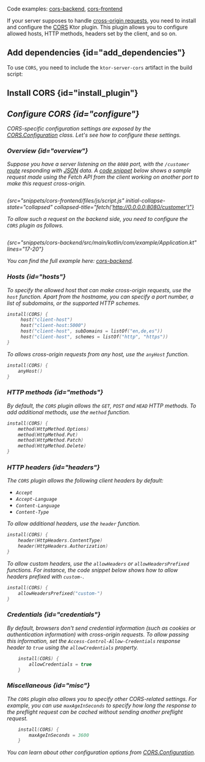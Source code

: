 [//]: # (title: CORS)

<microformat>
<p>
Code examples: 
<a href="https://github.com/ktorio/ktor-documentation/tree/main/codeSnippets/snippets/cors-backend">cors-backend</a>, 
<a href="https://github.com/ktorio/ktor-documentation/tree/main/codeSnippets/snippets/cors-frontend">cors-frontend</a>
</p>
</microformat>

If your server supposes to handle [cross-origin requests](https://developer.mozilla.org/en-US/docs/Web/HTTP/CORS), you need to install and configure the [CORS](https://api.ktor.io/ktor-server/ktor-server-core/ktor-server-core/io.ktor.features/-c-o-r-s/index.html) Ktor plugin. This plugin allows you to configure allowed hosts, HTTP methods, headers set by the client, and so on.

## Add dependencies {id="add_dependencies"}
To use `CORS`, you need to include the `ktor-server-cors` artifact in the build script:
<var name="artifact_name" value="ktor-server-cors"/>
<include src="lib.xml" include-id="add_ktor_artifact"/>

## Install CORS {id="install_plugin"}
<var name="plugin_name" value="CORS"/>
<include src="lib.xml" include-id="install_plugin"/>


## Configure CORS {id="configure"}

CORS-specific configuration settings are exposed by the [CORS.Configuration](https://api.ktor.io/ktor-server/ktor-server-core/ktor-server-core/io.ktor.features/-c-o-r-s/-configuration/index.html) class. Let's see how to configure these settings.

### Overview {id="overview"}

Suppose you have a server listening on the `8080` port, with the `/customer` [route](Routing_in_Ktor.md) responding with [JSON](serialization.md#send_data) data. A [code snippet](https://github.com/ktorio/ktor-documentation/tree/main/codeSnippets/snippets/cors-frontend) below shows a sample request made using the Fetch API from the client working on another port to make this request cross-origin.

```javascript
```
{src="snippets/cors-frontend/files/js/script.js" initial-collapse-state="collapsed" collapsed-title="fetch('http://0.0.0.0:8080/customer')"}

To allow such a request on the backend side, you need to configure the `CORS` plugin as follows.

```kotlin
```
{src="snippets/cors-backend/src/main/kotlin/com/example/Application.kt" lines="17-20"}

You can find the full example here: [cors-backend](https://github.com/ktorio/ktor-documentation/tree/main/codeSnippets/snippets/cors-backend).


### Hosts {id="hosts"}
To specify the allowed host that can make cross-origin requests, use the `host` function. Apart from the hostname, you can specify a port number, a list of subdomains, or the supported HTTP schemes.

```kotlin
install(CORS) {
     host("client-host")
     host("client-host:5000")
     host("client-host", subDomains = listOf("en,de,es"))
     host("client-host", schemes = listOf("http", "https"))
}
```

To allows cross-origin requests from any host, use the `anyHost` function.

```kotlin
install(CORS) {
    anyHost()
}
```


### HTTP methods {id="methods"}

By default, the `CORS` plugin allows the `GET`, `POST` and `HEAD` HTTP methods. To add additional methods, use the `method` function.

```kotlin
install(CORS) {
    method(HttpMethod.Options)
    method(HttpMethod.Put)
    method(HttpMethod.Patch)
    method(HttpMethod.Delete)
}
```


### HTTP headers {id="headers"}

The `CORS` plugin allows the following client headers by default:
* `Accept`
* `Accept-Language`
* `Content-Language`
* `Content-Type`

To allow additional headers, use the `header` function.
```kotlin
install(CORS) {
    header(HttpHeaders.ContentType)
    header(HttpHeaders.Authorization)
}
```

To allow custom headers, use the `allowHeaders` or `allowHeadersPrefixed` functions. For instance, the code snippet below shows how to allow headers prefixed with `custom-`.

```kotlin
install(CORS) {
    allowHeadersPrefixed("custom-")
}
```

### Credentials {id="credentials"}

By default, browsers don't send credential information (such as cookies or authentication information) with cross-origin requests. To allow passing this information, set the `Access-Control-Allow-Credentials` response header to `true` using the `allowCredentials` property.

```kotlin
    install(CORS) {
        allowCredentials = true
    }
```



### Miscellaneous {id="misc"}

The `CORS` plugin also allows you to specify other CORS-related settings. For example, you can use `maxAgeInSeconds` to specify how long the response to the preflight request can be cached without sending another preflight request.

```kotlin
    install(CORS) {
        maxAgeInSeconds = 3600
    }
```

You can learn about other configuration options from [CORS.Configuration](https://api.ktor.io/ktor-server/ktor-server-core/ktor-server-core/io.ktor.features/-c-o-r-s/-configuration/index.html).